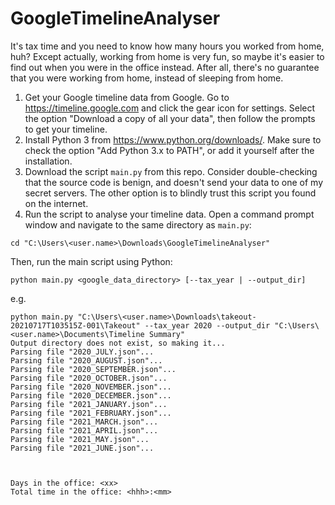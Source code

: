 # GoogleTimelineAnalyser

It's tax time and you need to know how many hours you worked from home, huh? Except actually, working from home is very fun, so maybe it's easier to find out when you were in the office instead. After all, there's no guarantee that you were working from home, instead of sleeping from home.

1. Get your Google timeline data from Google. Go to https://timeline.google.com and click the gear icon for settings. Select the option "Download a copy of all your data", then follow the prompts to get your timeline.
2. Install Python 3 from https://www.python.org/downloads/. Make sure to check the option "Add Python 3.x to PATH", or add it yourself after the installation.
3. Download the script `main.py` from this repo. Consider double-checking that the source code is benign, and doesn't send your data to one of my secret servers. The other option is to blindly trust this script you found on the internet.
4. Run the script to analyse your timeline data.
  Open a command prompt window and navigate to the same directory as `main.py`:
  ```
  cd "C:\Users\<user.name>\Downloads\GoogleTimelineAnalyser"
  ```
  Then, run the main script using Python:
  ```
  python main.py <google_data_directory> [--tax_year | --output_dir]
  ```
  e.g.
  ```
  python main.py "C:\Users\<user.name>\Downloads\takeout-20210717T103515Z-001\Takeout" --tax_year 2020 --output_dir "C:\Users\<user.name>\Documents\Timeline Summary"
  Output directory does not exist, so making it...
  Parsing file "2020_JULY.json"...
  Parsing file "2020_AUGUST.json"...
  Parsing file "2020_SEPTEMBER.json"...
  Parsing file "2020_OCTOBER.json"...
  Parsing file "2020_NOVEMBER.json"...
  Parsing file "2020_DECEMBER.json"...
  Parsing file "2021_JANUARY.json"...
  Parsing file "2021_FEBRUARY.json"...
  Parsing file "2021_MARCH.json"...
  Parsing file "2021_APRIL.json"...
  Parsing file "2021_MAY.json"...
  Parsing file "2021_JUNE.json"...



  Days in the office: <xx>
  Total time in the office: <hhh>:<mm>
  ```
